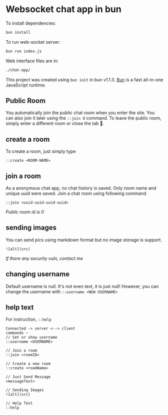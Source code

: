 # Websocket chat app in bun
To install dependencies:

```bash
bun install
```

To run web-socket server:

```bash
bun run index.js
```

Web interface files are in:

```bash
./chat-app/
```

This project was created using `bun init` in bun v1.1.3. [Bun](https://bun.sh) is a fast all-in-one JavaScript runtime.

## Public Room
You automatically join the public chat room when you enter the site. You can also join it later using the ```::join 0``` command. To leave the public room, simply enter a different room or close the tab 👻.

## create a room
To create a room, just simply type

```::create <ROOM-NAME>```

## join a room
As a anonymous chat app, no chat history is saved. Only room name and unique uuid were saved. Join a chat room using following command.

```::join <uuid-uuid-uuid-uuid>```

_Public room id is 0_

## sending images
You can send pics using markdown format but no image storage is support.

```![alt](src)```

_If there any security vuln, contact me_

## changing username
Default username is null. It's not even text, it is just null! However, you can change the username with ```::username <NEW USERNAME>```

## help text
For instruction, ```::help```
```
Connected -> server <--> client
commands ~
// Set or show username
::username <USERNAME>

// Join a room
::join <roomID>

// Create a new room
::create <roomName>

// Just Send Message
<messageText>

// Sending Images
![alt](src)

// Help Text
::help
```
